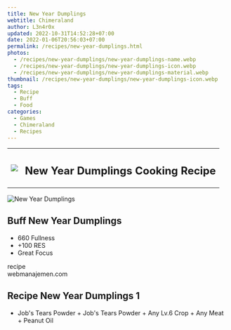 ```yaml
---
title: New Year Dumplings
webtitle: Chimeraland
author: L3n4r0x
updated: 2022-10-31T14:52:28+07:00
date: 2022-01-06T20:56:03+07:00
permalink: /recipes/new-year-dumplings.html
photos:
  - /recipes/new-year-dumplings/new-year-dumplings-name.webp
  - /recipes/new-year-dumplings/new-year-dumplings-icon.webp
  - /recipes/new-year-dumplings/new-year-dumplings-material.webp
thumbnail: /recipes/new-year-dumplings/new-year-dumplings-icon.webp
tags:
  - Recipe
  - Buff
  - Food
categories:
  - Games
  - Chimeraland
  - Recipes
---
```


<section id="bootstrap-wrapper"><link rel="stylesheet" href="https://cdn.statically.io/gh/dimaslanjaka/Web-Manajemen/40ac3225/css/bootstrap-4.5-wrapper.css"/><div class="row mb-2"><div class="col-md-12 mb-2"><table class="table" id="post-info"><tbody><tr><td><img class="d-inline-block me-2" src="/chimeraland/recipes/new-year-dumplings/new-year-dumplings-icon.webp" width="auto" height="auto"/></td><td><h1 class="fs-5">New Year Dumplings Cooking Recipe</h1></td></tr></tbody></table></div></div><div class="card mb-2"><div class="row g-0"><div class="col-sm-4 position-relative mb-2"><img src="/chimeraland/recipes/new-year-dumplings/new-year-dumplings-material.webp" class="card-img fit-cover w-100 h-100" alt="New Year Dumplings" data-fancybox="true"/></div><div class="col-sm-8 mb-2"><div class="card-body"><h2 class="card-title fs-5">Buff New Year Dumplings</h2><div class="card-text"><ul><li>660 Fullness</li><li>+100 RES</li><li>Great Focus</li></ul></div><span class="badge rounded-pill bg-dark">recipe</span></div><div class="card-footer text-end text-muted">webmanajemen.com</div></div></div></div><div class="row mb-2"><div class="col-12 col-lg-6 recipe-item mb-2"><div class="card"><div class="card-body"><h2 class="card-title fs-5">Recipe New Year Dumplings 1</h2><div class="card-text"><ul><li>Job&#x27;s Tears Powder<span> + </span>Job&#x27;s Tears Powder<span> + </span>Any Lv.6 Crop<span> + </span>Any Meat<span> + </span>Peanut Oil</li></ul></div></div></div></div></div></section>